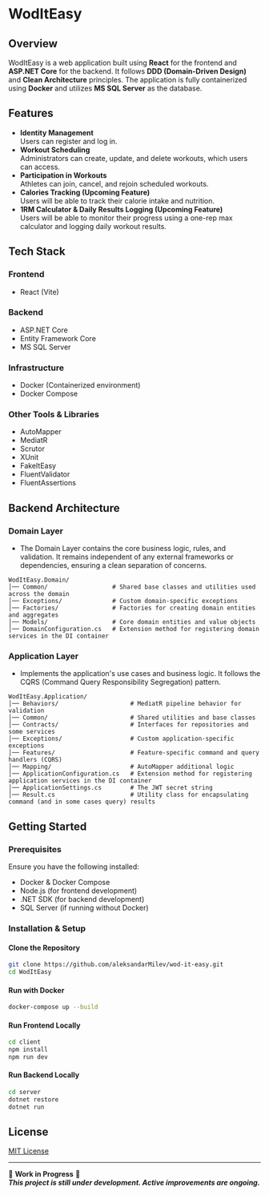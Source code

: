 # WodItEasy

## Overview
WodItEasy is a web application built using **React** for the frontend and **ASP.NET Core** for the backend. It follows **DDD (Domain-Driven Design)** and **Clean Architecture** principles. The application is fully containerized using **Docker** and utilizes **MS SQL Server** as the database.

## Features
- **Identity Management**  
  Users can register and log in.
- **Workout Scheduling**  
  Administrators can create, update, and delete workouts, which users can access.
- **Participation in Workouts**  
  Athletes can join, cancel, and rejoin scheduled workouts.
- **Calories Tracking (Upcoming Feature)**  
  Users will be able to track their calorie intake and nutrition.
- **1RM Calculator & Daily Results Logging (Upcoming Feature)**  
  Users will be able to monitor their progress using a one-rep max calculator and logging daily workout results.

## Tech Stack
### Frontend
- React (Vite)

### Backend
- ASP.NET Core
- Entity Framework Core
- MS SQL Server

### Infrastructure
- Docker (Containerized environment)
- Docker Compose

### Other Tools & Libraries
- AutoMapper
- MediatR
- Scrutor
- XUnit
- FakeItEasy
- FluentValidator
- FluentAssertions

## Backend Architecture

### **Domain Layer**
- The Domain Layer contains the core business logic, rules, and validation. It remains independent of any external frameworks or dependencies, ensuring a clean separation of concerns.

```
WodItEasy.Domain/
│── Common/                  # Shared base classes and utilities used across the domain
│── Exceptions/              # Custom domain-specific exceptions
│── Factories/               # Factories for creating domain entities and aggregates
│── Models/                  # Core domain entities and value objects
│── DomainConfiguration.cs   # Extension method for registering domain services in the DI container 
```

### **Application Layer**
- Implements the application's use cases and business logic. It follows the CQRS (Command Query Responsibility Segregation) pattern.

```
WodItEasy.Application/
│── Behaviors/                    # MediatR pipeline behavior for validation
│── Common/                       # Shared utilities and base classes
│── Contracts/                    # Interfaces for repositories and some services
│── Exceptions/                   # Custom application-specific exceptions
│── Features/                     # Feature-specific command and query handlers (CQRS)
│── Mapping/                      # AutoMapper additional logic
│── ApplicationConfiguration.cs   # Extension method for registering application services in the DI container
│── ApplicationSettings.cs        # The JWT secret string
│── Result.cs                     # Utility class for encapsulating command (and in some cases query) results
```
## Getting Started
### Prerequisites
Ensure you have the following installed:
- Docker & Docker Compose
- Node.js (for frontend development)
- .NET SDK (for backend development)
- SQL Server (if running without Docker)

### Installation & Setup
#### Clone the Repository
```sh
git clone https://github.com/aleksandarMilev/wod-it-easy.git
cd WodItEasy
```

#### Run with Docker
```sh
docker-compose up --build
```

#### Run Frontend Locally
```sh
cd client
npm install
npm run dev
```

#### Run Backend Locally
```sh
cd server
dotnet restore
dotnet run
```

## License
[MIT License](LICENSE)

---
🚧 **Work in Progress** 🚧  
***This project is still under development. Active improvements are ongoing.***
